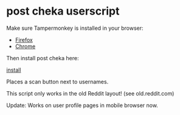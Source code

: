 # post cheka userscript


Make sure Tampermonkey is installed in your browser:

* [Firefox](https://addons.mozilla.org/en-US/firefox/addon/tampermonkey/)
* [Chrome](https://chrome.google.com/webstore/detail/tampermonkey/dhdgffkkebhmkfjojejmpbldmpobfkfo)

Then install post cheka here:

[install](https://github.com/sonofevil/post-cheka-js/raw/master/Reddit_Post_Cheka.user.js)

Places a scan button next to usernames.

This script only works in the old Reddit layout! (see old.reddit.com)

Update: Works on user profile pages in mobile browser now.
